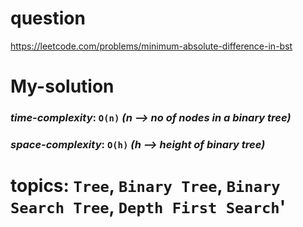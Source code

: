 # question
https://leetcode.com/problems/minimum-absolute-difference-in-bst

# **My-solution**

### _time-complexity_: `O(n)` _(n --> no of nodes in a binary tree)_
### _space-complexity_: `O(h)` _(h --> height of binary tree)_


# topics: `Tree`, `Binary Tree`, `Binary Search Tree`, `Depth First Search`'